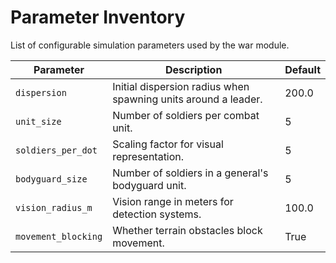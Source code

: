 # Parameter Inventory

List of configurable simulation parameters used by the war module.

| Parameter | Description | Default |
|-----------|-------------|---------|
| `dispersion` | Initial dispersion radius when spawning units around a leader. | 200.0 |
| `unit_size` | Number of soldiers per combat unit. | 5 |
| `soldiers_per_dot` | Scaling factor for visual representation. | 5 |
| `bodyguard_size` | Number of soldiers in a general's bodyguard unit. | 5 |
| `vision_radius_m` | Vision range in meters for detection systems. | 100.0 |
| `movement_blocking` | Whether terrain obstacles block movement. | True |
